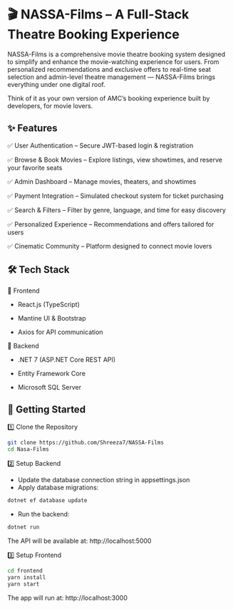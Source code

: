 # 🎬 NASSA-Films – A Full-Stack Theatre Booking Experience
NASSA-Films is a comprehensive movie theatre booking system designed to simplify and enhance the movie-watching experience for users. From personalized recommendations and exclusive offers to real-time seat selection and admin-level theatre management — NASSA-Films brings everything under one digital roof.

Think of it as your own version of AMC’s booking experience built by developers, for movie lovers.

## ✨ Features
✅ User Authentication – Secure JWT-based login & registration

✅ Browse & Book Movies – Explore listings, view showtimes, and reserve your favorite seats

✅ Admin Dashboard – Manage movies, theaters, and showtimes

✅ Payment Integration – Simulated checkout system for ticket purchasing

✅ Search & Filters – Filter by genre, language, and time for easy discovery

✅ Personalized Experience – Recommendations and offers tailored for users

✅ Cinematic Community – Platform designed to connect movie lovers

## 🛠 Tech Stack
🔹 Frontend
- React.js (TypeScript)

- Mantine UI & Bootstrap

- Axios for API communication

🔹 Backend
- .NET 7 (ASP.NET Core REST API)

- Entity Framework Core

- Microsoft SQL Server

## 🚀 Getting Started
1️⃣ Clone the Repository
```bash
git clone https://github.com/Shreeza7/NASSA-Films
cd Nasa-Films
```

2️⃣ Setup Backend
- Update the database connection string in appsettings.json
- Apply database migrations:

```bash
dotnet ef database update
```
- Run the backend:
```bash
dotnet run
```
The API will be available at: http://localhost:5000

3️⃣ Setup Frontend
```bash
cd frontend
yarn install
yarn start
```
The app will run at: http://localhost:3000
